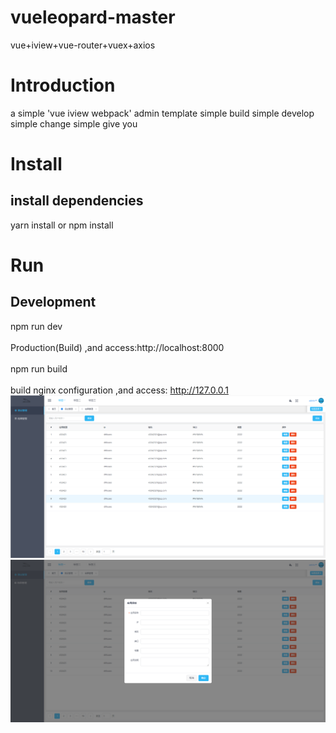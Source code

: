# vueleopard-master
vue+iview+vue-router+vuex+axios

Introduction
====
a simple 'vue iview webpack' admin template
simple build
simple develop
simple change
simple give you

Install
====
install dependencies
-------
yarn install
or
npm install

Run
====
Development
-------
npm run dev<br>  
Production(Build) ,and access:http://localhost:8000<br>  
npm run build<br>  
build nginx configuration ,and access: http://127.0.0.1
![项目图片1](https://github.com/usernameus/Data_C/blob/master/pic1.png)
![项目图片](https://github.com/usernameus/Data_C/blob/master/pic2.png)
